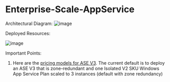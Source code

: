 # Enterprise-Scale-AppService
Architectural Diagram:
![image](https://user-images.githubusercontent.com/37597107/133897423-4de9c66f-d033-4839-81b2-4e9d8a12253d.png)

Deployed Resources:

![image](https://user-images.githubusercontent.com/37597107/133897451-9a6d0a07-873c-4f87-81de-29b15d576e4b.png)

Important Points:

1. Here are the [pricing models for ASE V3](https://docs.microsoft.com/en-us/azure/app-service/environment/overview#pricing). The current default is to deploy an ASE V3 that is zone-redundant and one Isolated V2 SKU Windows App Service Plan scaled to 3 instances (default with zone redundancy)

